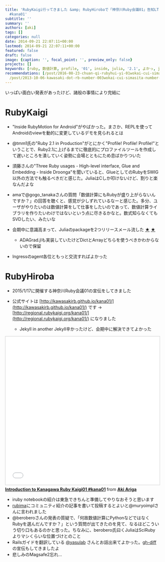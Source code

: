 ```yaml
---
title: 'RubyKaigi行ってきました &amp; RubyHirobaで「神奈川Ruby会議01」告知LTしてきました #rubykaigi #rubyhiroba
  #kana01'
subtitle: ''
summary: ''
authors: [aki]
tags: []
categories: null
date: 2014-09-21 22:07:11+00:00
lastmod: 2014-09-21 22:07:11+00:00
featured: false
draft: false
image: {caption: '', focal_point: '', preview_only: false}
projects: []
keywords: [ruby, 数値計算, profile, '01', inside, julia, '2.1', よかっ, jekyll, android]
recommendations: [/post/2016-08-23-chuan-qi-rubyhui-yi-01wokai-cui-simasita-number-kwsk01/,
  /post/2013-10-06-kawasaki-dot-rb-number-003wokai-cui-simasita-number-kwskrb/, /post/2015-01-25-shen-nai-chuan-rubyhui-yi-wokai-cui-simasita-number-kana01/]
---
```

いっぱい面白い発表があったけど、諸般の事情により完結に

# RubyKaigi

- "Inside RubyMotion for Android"がやばかった。まさか、REPLを使ってAndroidのviewを動的に変更しているデモを見られるとは
- @tmm1氏の"Ruby 2.1 in Production"がとにかく"Profile! Profile! Profile!"ということで、Ruby2.1に上げるまでに徹底的にプロファイルツールを作成して遅いところを潰していく姿勢に会場とともにため息ばかりついた
- 須藤さんの"Three Ruby usages - High-level interface, Glue and Embedding - Inside Droonga"を聞いていると、GlueとしてのRubyをSWIG以外の方法でも触るべきだと感じた。JuliaはCしか叩けないけど、割りと楽なんだよな
- amaで@gogo\_tanakaさんの質問「数値計算にもRubyが盛り上がらないんですか？」の回答を聴くと、感覚が少しずれているなーと感じた。多分、ユーザがやりたいのは数値計算をして仕事をしたいのであって、数値計算ライブラリを作りたいわけではないという点に尽きるかなと。数式知らなくてもSVDしたい、みたいな
- 会期中に意識高まって、Juliaのpackageを2つリリースメール流した [★](https://groups.google.com/d/msg/julia-users/b4QvWps_7x4/6zdod5tXRT0J) [★](https://groups.google.com/d/msg/julia-users/YFN2v4C7URg/OgjNSvDILP0J)

  - ADAGrad.jlも実装していたけどDictとArrayどちらを使うべきかわからないので保留
- Ingressのagent各位ともっと交流すればよかった

# RubyHiroba

- 2015/1/17に開催する神奈川Ruby会議01の宣伝をしてきました
- 公式サイトは [http://kawasakirb.github.io/kana01/](http://kawasakirb.github.io/kana01/) です → [http://regional.rubykaigi.org/kana01/](http://regional.rubykaigi.org/kana01/) になりました

  - Jekyll in another Jekyll辛かったけど、会期中に解決できてよかった

<iframe src="//www.slideshare.net/slideshow/embed_code/key/FB5cOKqxtDfcLH" width="595" height="485" frameborder="0" marginwidth="0" marginheight="0" scrolling="no" style="border:1px solid #CCC; border-width:1px; margin-bottom:5px; max-width: 100%;" allowfullscreen> </iframe> <div style="margin-bottom:5px"> <strong> <a href="//www.slideshare.net/chezou/introduction-to-kanagawa-ruby" title="Introduction to Kanagawa Ruby Kaigi01 #kana01" target="_blank">Introduction to Kanagawa Ruby Kaigi01 #kana01</a> </strong> from <strong><a href="//www.slideshare.net/chezou" target="_blank">Aki Ariga</a></strong> </div>

- iruby notebookの紹介は東急できちんと準備してやりなおそうと思います
- [rubima](https://github.com/rubima/rubima/issues)にコミュニティ紹介の記事を書いて投稿するとよいと@muryoimplさんに言われました
- @beroberoさんの発表の質疑で、「何故数値計算にPythonなどではなくRubyを選んだんですか？」という質問が出てきたのを見て、なるほどこういう切り口もあるのかと思った。ちなみに、berobero氏曰くJuliaはSciRubyよりマシくらいな位置づけとのこと
- Railsガイドを翻訳している [@yasulab](https://twitter.com/yasulab) さんとお話出来てよかった。[gh-diff](https://github.com/melborne/gh-diff)の宣伝もしてきましたよ
- 悲しみのMagsafe2忘れ...

